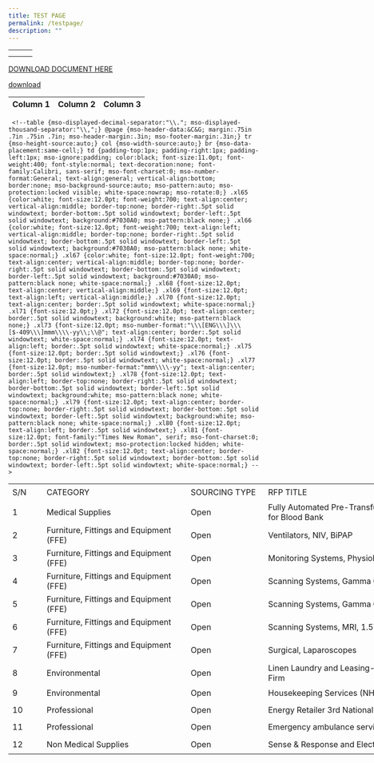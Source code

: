 ```yaml
---
title: TEST PAGE
permalink: /testpage/
description: ""
---
```

<table>
  <tbody>
    <tr>
      <td>
				<a href="/files/alps%20pdpa%20policy.pdf"><img alt="" src="/images/best%20v6.gif"></a>
      </td>
		<td>
			<a href="/files/alps%20pdpa%20policy.pdf"><img alt="" src="/images/best%20v6.gif"></a>
    </td>
		<td>
			<a href="/career/"><img alt="" src="/images/best%20v6.gif"></a>
    </td>
	</tr>
  <tr>
      <td><a href="/join-us/Scholarships/"><img alt="" src="https://d33wubrfki0l68.cloudfront.net/c51af695f7b44765f6da4f78726bfc4d0804e71a/7abf8/images/recruitment/scholarship-nov22.png"></a></td>
      <td><a href="/join-us/sponsorships/"><img alt="" src="https://d33wubrfki0l68.cloudfront.net/041049dfc3ef431b3056fdacfd813d52e5e4aa4f/ad456/images/recruitment/sponsorship-nov22.png"></a></td>
      <td><a href="/join-us/internship"><img alt="" src="https://d33wubrfki0l68.cloudfront.net/9be87067aecd025abfe56cba2e8c9ed569a0ce83/5a1a4/images/recruitment/internship-nov22.png"></a></td>
    </tr>
  </tbody>
</table>


[DOWNLOAD DOCUMENT HERE](/files/alps%20pdpa%20policy.pdf)

[download](/files/covid19%20_resilience_medal_alps_recipients.pdf)



| Column 1 | Column 2 | Column 3 |
| -------- | -------- | -------- |

     <!--table {mso-displayed-decimal-separator:"\\."; mso-displayed-thousand-separator:"\\,";} @page {mso-header-data:&C&G; margin:.75in .7in .75in .7in; mso-header-margin:.3in; mso-footer-margin:.3in;} tr {mso-height-source:auto;} col {mso-width-source:auto;} br {mso-data-placement:same-cell;} td {padding-top:1px; padding-right:1px; padding-left:1px; mso-ignore:padding; color:black; font-size:11.0pt; font-weight:400; font-style:normal; text-decoration:none; font-family:Calibri, sans-serif; mso-font-charset:0; mso-number-format:General; text-align:general; vertical-align:bottom; border:none; mso-background-source:auto; mso-pattern:auto; mso-protection:locked visible; white-space:nowrap; mso-rotate:0;} .xl65 {color:white; font-size:12.0pt; font-weight:700; text-align:center; vertical-align:middle; border-top:none; border-right:.5pt solid windowtext; border-bottom:.5pt solid windowtext; border-left:.5pt solid windowtext; background:#7030A0; mso-pattern:black none;} .xl66 {color:white; font-size:12.0pt; font-weight:700; text-align:left; vertical-align:middle; border-top:none; border-right:.5pt solid windowtext; border-bottom:.5pt solid windowtext; border-left:.5pt solid windowtext; background:#7030A0; mso-pattern:black none; white-space:normal;} .xl67 {color:white; font-size:12.0pt; font-weight:700; text-align:center; vertical-align:middle; border-top:none; border-right:.5pt solid windowtext; border-bottom:.5pt solid windowtext; border-left:.5pt solid windowtext; background:#7030A0; mso-pattern:black none; white-space:normal;} .xl68 {font-size:12.0pt; text-align:center; vertical-align:middle;} .xl69 {font-size:12.0pt; text-align:left; vertical-align:middle;} .xl70 {font-size:12.0pt; text-align:center; border:.5pt solid windowtext; white-space:normal;} .xl71 {font-size:12.0pt;} .xl72 {font-size:12.0pt; text-align:center; border:.5pt solid windowtext; background:white; mso-pattern:black none;} .xl73 {font-size:12.0pt; mso-number-format:"\\\[ENG\\\]\\\[$-409\\\]mmm\\\\-yy\\;\\@"; text-align:center; border:.5pt solid windowtext; white-space:normal;} .xl74 {font-size:12.0pt; text-align:left; border:.5pt solid windowtext; white-space:normal;} .xl75 {font-size:12.0pt; border:.5pt solid windowtext;} .xl76 {font-size:12.0pt; border:.5pt solid windowtext; white-space:normal;} .xl77 {font-size:12.0pt; mso-number-format:"mmm\\\\-yy"; text-align:center; border:.5pt solid windowtext;} .xl78 {font-size:12.0pt; text-align:left; border-top:none; border-right:.5pt solid windowtext; border-bottom:.5pt solid windowtext; border-left:.5pt solid windowtext; background:white; mso-pattern:black none; white-space:normal;} .xl79 {font-size:12.0pt; text-align:center; border-top:none; border-right:.5pt solid windowtext; border-bottom:.5pt solid windowtext; border-left:.5pt solid windowtext; background:white; mso-pattern:black none; white-space:normal;} .xl80 {font-size:12.0pt; text-align:left; border:.5pt solid windowtext;} .xl81 {font-size:12.0pt; font-family:"Times New Roman", serif; mso-font-charset:0; border:.5pt solid windowtext; mso-protection:locked hidden; white-space:normal;} .xl82 {font-size:12.0pt; text-align:center; border-top:none; border-right:.5pt solid windowtext; border-bottom:.5pt solid windowtext; border-left:.5pt solid windowtext; white-space:normal;} -->

<table style="border-collapse:
 collapse;width:960pt" width="1282" cellspacing="0" cellpadding="0" border="0"><colgroup><col style="mso-width-source:userset;mso-width-alt:1928;width:42pt" width="57"> <col style="mso-width-source:userset;mso-width-alt:10120;width:222pt" width="297"> <col style="mso-width-source:userset;mso-width-alt:4983;width:110pt" width="146"> <col style="mso-width-source:userset;mso-width-alt:18005;width:396pt" width="528"> <col style="mso-width-source:userset;mso-width-alt:3925;width:86pt" width="115"> <col style="mso-width-source:userset;mso-width-alt:4727;width:104pt" width="139"></colgroup><tbody><tr style="mso-height-source:userset;height:25.45pt" height="34"><td style="height:25.45pt;width:42pt" width="57" class="xl65" height="34">S/N</td><td style="border-left:none;width:222pt" width="297" dir="LTR" class="xl66">CATEGORY</td><td style="border-left:none;width:110pt" width="146" dir="LTR" class="xl67">SOURCING TYPE</td><td style="border-left:none;width:396pt" width="528" dir="LTR" class="xl66">RFP TITLE</td><td style="border-left:none;width:86pt" width="115" dir="LTR" class="xl67">MONTH</td><td style="border-left:none;width:104pt" width="139" dir="LTR" class="xl67">STATUS</td></tr><tr style="mso-height-source:userset;height:31.05pt" height="41"><td style="height:31.05pt;border-top:none" class="xl72" height="41">1</td><td style="border-left:none;width:222pt" width="297" class="xl78">Medical Supplies</td><td style="border-left:none;width:110pt" width="146" class="xl82">Open</td><td class="xl71">Fully Automated Pre-Transfusion Immunohematology Analyser for Blood Bank</td><td style="border-top:none;width:86pt" width="115" class="xl73">Aug-23</td><td style="border-left:none;width:104pt" width="139" class="xl79">Upcoming</td></tr><tr style="mso-height-source:userset;height:31.05pt" height="41"><td style="height:31.05pt;border-top:none" class="xl72" height="41">2</td><td style="border-top:none;border-left:none;width:222pt" width="297" class="xl74">Furniture, Fittings and Equipment (FFE)</td><td style="border-top:none;border-left:none;width:110pt" width="146" class="xl70">Open</td><td style="border-left:none;width:396pt" width="528" class="xl81">Ventilators, NIV, BiPAP</td><td style="border-top:none;border-left:none;width:86pt" width="115" class="xl73">Aug-23</td><td style="border-top:none;border-left:none;width:104pt" width="139" class="xl70">Upcoming</td></tr><tr style="mso-height-source:userset;height:31.05pt" height="41"><td style="height:31.05pt;border-top:none" class="xl72" height="41">3</td><td style="border-top:none;border-left:none;width:222pt" width="297" class="xl74">Furniture, Fittings and Equipment (FFE)</td><td style="border-top:none;border-left:none;width:110pt" width="146" class="xl70">Open</td><td style="border-top:none;border-left:none;width:396pt" width="528" class="xl81">Monitoring Systems, Physiologic</td><td style="border-top:none;border-left:none;width:86pt" width="115" class="xl73">Aug-23</td><td style="border-top:none;border-left:none;width:104pt" width="139" class="xl70">Upcoming</td></tr><tr style="mso-height-source:userset;height:31.05pt" height="41"><td style="height:31.05pt;border-top:none" class="xl72" height="41">4</td><td style="border-top:none;border-left:none;width:222pt" width="297" class="xl74">Furniture, Fittings and Equipment (FFE)</td><td style="border-top:none;border-left:none;width:110pt" width="146" class="xl70">Open</td><td style="border-top:none;border-left:none;width:396pt" width="528" class="xl81">Scanning Systems, Gamma Camera</td><td style="border-top:none;border-left:none;width:86pt" width="115" class="xl73">Aug-23</td><td style="border-top:none;border-left:none;width:104pt" width="139" class="xl70">Upcoming</td></tr><tr style="mso-height-source:userset;height:31.05pt" height="41"><td style="height:31.05pt;border-top:none" class="xl72" height="41">5</td><td style="border-top:none;border-left:none;width:222pt" width="297" class="xl74">Furniture, Fittings and Equipment (FFE)</td><td style="border-top:none;border-left:none;width:110pt" width="146" class="xl70">Open</td><td style="border-top:none;border-left:none;width:396pt" width="528" class="xl81">Scanning Systems, Gamma Camera, Cardiac</td><td style="border-top:none;border-left:none;width:86pt" width="115" class="xl73">Aug-23</td><td style="border-top:none;border-left:none;width:104pt" width="139" class="xl70">Upcoming</td></tr><tr style="mso-height-source:userset;height:31.05pt" height="41"><td style="height:31.05pt;border-top:none" class="xl72" height="41">6</td><td style="border-top:none;border-left:none;width:222pt" width="297" class="xl74">Furniture, Fittings and Equipment (FFE)</td><td style="border-top:none;border-left:none;width:110pt" width="146" class="xl70">Open</td><td style="border-top:none;border-left:none;width:396pt" width="528" class="xl81">Scanning Systems, MRI, 1.5T</td><td style="border-top:none;border-left:none;width:86pt" width="115" class="xl73">Aug-23</td><td style="border-top:none;border-left:none;width:104pt" width="139" class="xl70">Upcoming</td></tr><tr style="mso-height-source:userset;height:31.05pt" height="41"><td style="height:31.05pt;border-top:none" class="xl72" height="41">7</td><td style="border-top:none;border-left:none;width:222pt" width="297" class="xl74">Furniture, Fittings and Equipment (FFE)</td><td style="border-top:none;border-left:none;width:110pt" width="146" class="xl70">Open</td><td style="border-top:none;border-left:none;width:396pt" width="528" class="xl81">Surgical, Laparoscopes</td><td style="border-top:none;border-left:none;width:86pt" width="115" class="xl73">Aug-23</td><td style="border-top:none;border-left:none;width:104pt" width="139" class="xl70">Upcoming</td></tr><tr style="mso-height-source:userset;height:25.45pt" height="34"><td style="height:25.45pt;border-top:none" class="xl72" height="34">8</td><td style="border-top:none;border-left:none" class="xl75">Environmental</td><td style="border-top:none;border-left:none;width:110pt" width="146" class="xl70">Open</td><td style="border-top:none;border-left:none;width:396pt" width="528" class="xl76">Linen Laundry and Leasing- 2nd National (SingHealth + NHG) Firm</td><td style="border-top:none;border-left:none;width:86pt" width="115" class="xl73">Aug-23</td><td style="border-top:none;border-left:none;
  width:104pt" width="139" dir="LTR" class="xl70">Upcoming</td></tr><tr style="mso-height-source:userset;height:25.45pt" height="34"><td style="height:25.45pt;border-top:none" class="xl72" height="34">9</td><td style="border-top:none;border-left:none" class="xl75">Environmental</td><td style="border-top:none;border-left:none;width:110pt" width="146" class="xl70">Open</td><td style="border-top:none;border-left:none;width:396pt" width="528" class="xl76">Housekeeping Services (NHG and NUHS) 1st National RFP</td><td style="border-top:none;border-left:none;width:86pt" width="115" class="xl73">Aug-23</td><td style="border-top:none;border-left:none;
  width:104pt" width="139" dir="LTR" class="xl70">Upcoming</td></tr><tr style="mso-height-source:userset;height:25.45pt" height="34"><td style="height:25.45pt;border-top:none" class="xl72" height="34">10</td><td style="border-top:none;border-left:none" class="xl75">Professional</td><td style="border-top:none;border-left:none;width:110pt" width="146" class="xl70">Open</td><td style="border-top:none;border-left:none" class="xl75">Energy Retailer 3rd National RFP</td><td style="border-top:none;border-left:none;width:86pt" width="115" class="xl73">Aug-23</td><td style="border-top:none;border-left:none;
  width:104pt" width="139" dir="LTR" class="xl70">Upcoming</td></tr><tr style="mso-height-source:userset;height:25.45pt" height="34"><td style="height:25.45pt;border-top:none" class="xl72" height="34">11</td><td style="border-top:none;border-left:none" class="xl75">Professional</td><td style="border-top:none;border-left:none;width:110pt" width="146" class="xl70">Open</td><td style="border-top:none;border-left:none" class="xl75">Emergency ambulance service and medical transport services</td><td style="border-top:none;border-left:none;width:86pt" width="115" class="xl73">Aug-23</td><td style="border-top:none;border-left:none;
  width:104pt" width="139" dir="LTR" class="xl70">Upcoming</td></tr><tr style="mso-height-source:userset;height:27.5pt" height="37"><td style="height:27.5pt;border-top:none" class="xl72" height="37">12</td><td style="border-top:none;border-left:none" class="xl80">Non Medical Supplies</td><td style="border-top:none;border-left:none;width:110pt" width="146" class="xl70">Open</td><td style="border-top:none;border-left:none" class="xl75">Sense &amp; Response and Electronic Shelf Labelling (National)</td><td style="border-top:none;border-left:none" dir="LTR" class="xl77">Aug-23</td><td style="border-top:none;border-left:none;width:104pt" width="139" class="xl70">Upcoming</td></tr></tbody></table> 






